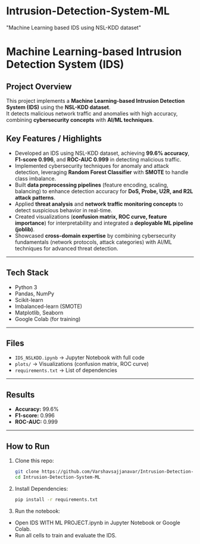 # Intrusion-Detection-System-ML
"Machine Learning based IDS using NSL-KDD dataset"
# Machine Learning-based Intrusion Detection System (IDS)

## Project Overview
This project implements a **Machine Learning-based Intrusion Detection System (IDS)** using the **NSL-KDD dataset**.  
It detects malicious network traffic and anomalies with high accuracy, combining **cybersecurity concepts** with **AI/ML techniques**. 

## Key Features / Highlights

- Developed an IDS using NSL-KDD dataset, achieving **99.6% accuracy**, **F1-score 0.996**, and **ROC-AUC 0.999** in detecting malicious traffic.  
- Implemented cybersecurity techniques for anomaly and attack detection, leveraging **Random Forest Classifier** with **SMOTE** to handle class imbalance.  
- Built **data preprocessing pipelines** (feature encoding, scaling, balancing) to enhance detection accuracy for **DoS, Probe, U2R, and R2L attack patterns**.  
- Applied **threat analysis** and **network traffic monitoring concepts** to detect suspicious behavior in real-time.  
- Created visualizations (**confusion matrix, ROC curve, feature importance**) for interpretability and integrated a **deployable ML pipeline (joblib)**.  
- Showcased **cross-domain expertise** by combining cybersecurity fundamentals (network protocols, attack categories) with AI/ML techniques for advanced threat detection.

---

##  Tech Stack
- Python 3
- Pandas, NumPy
- Scikit-learn
- Imbalanced-learn (SMOTE)
- Matplotlib, Seaborn
- Google Colab (for training)

---

## Files
- `IDS_NSLKDD.ipynb` → Jupyter Notebook with full code  
- `plots/` → Visualizations (confusion matrix, ROC curve)  
- `requirements.txt` → List of dependencies  

---

## Results
- **Accuracy:** 99.6%  
- **F1-score:** 0.996  
- **ROC-AUC:** 0.999  


---

## How to Run
1. Clone this repo:
   ```bash
   git clone https://github.com/Varshavsajjanavar/Intrusion-Detection-System-ML.git
   cd Intrusion-Detection-System-ML
2. Install Dependencies:
   ```bash
   pip install -r requirements.txt
3. Run the notebook:
-  Open IDS WITH ML PROJECT.ipynb in Jupyter Notebook or Google Colab.
-  Run all cells to train and evaluate the IDS.


